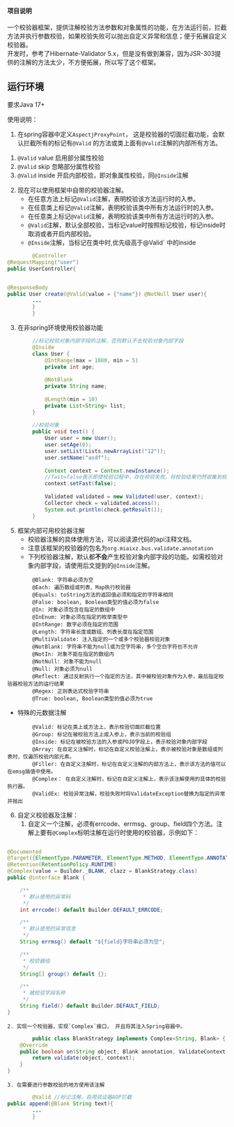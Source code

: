 #### 项目说明

一个校验器框架，提供注解校验方法参数和对象属性的功能，在方法运行前，拦截方法并执行参数校验，如果校验失败可以抛出自定义异常和信息；便于拓展自定义校验器。    
开发时，参考了Hibernate-Validator 5.x，但是没有做到兼容，因为JSR-303提供的注解的方法太少，不方便拓展，所以写了这个框架。

## 运行环境

要求Java 17+

使用说明：

1. 在spring容器中定义`AspectjProxyPoint`， 这是校验器的切面拦截功能，会默认拦截所有的标记有`@Valid`
   的方法或类上面有`@Valid`注解的内部所有方法。

1) `@Valid` value 启用部分属性校验
2) `@Valid` skip 忽略部分属性校验
3) `@Valid` inside 开启内部校验，即对象属性校验，同`@Inside`注解

2. 现在可以使用框架中自带的校验器注解。
    * 在任意方法上标记`@Valid`注解，表明校验该方法运行时的入参。
    * 在任意类上标记`@Valid`注解，表明校验该类中所有方法运行时的入参。
    * 在任意类上标记`@Valid`注解，表明校验该类中所有方法运行时的入参。
    * `@Valid`注解，默认全部校验，当标记value时按照标记校验，标记inside时取消或者开启内部校验。
    * `@Inside`注解，当标记在类中时,优先级高于@Valid` 中的inside

```java
        @Controller
@RequestMapping("user")
public UserController{


@ResponseBody
public User create(@Valid(value = {"name"}) @NotNull User user){
        ...
        }
        }
```

3. 在非spring环境使用校验器功能

``` java
        //标记校验对象内部字段的注解，否则默认不去校验对象内部字段
        @Inside
        class User {
            @IntRange(max = 1880, min = 5)
            private int age;
        
            @NotBlank
            private String name;
        
            @Length(min = 10)
            private List<String> list;
        }
        
        //校验对象 
        public void test() {
            User user = new User();
            user.setAge(0);
            user.setList(Lists.newArrayList("12"));
            user.setName("asdf");
    
            Context context = Context.newInstance();
            //fast=false表示即使校验过程中，存在校验失败，将校验结果仍然收集到校验收集器中，而不是立即抛出异常.
            context.setFast(false);   
    
            Validated validated = new Validated(user, context);
            Collector check = validated.access();
            System.out.println(check.getResult());
        }
```

5. 框架内部可用校验器注解
    * 校验器注解的具体使用方法，可以阅读源代码的api注释文档。
    * 注意该框架的校验器的包名为`org.miaixz.bus.validate.annotation`
    * 下列校验器注解，默认都**不会**产生校验对象内部字段的功能。如需校验对象内部字段，请使用后文提到的`@Inside`注解。

```text
        @Blank: 字符串必须为空
        @Each: 遍历数组或列表、Map执行校验器
        @Equals: toString方法的返回值必须和指定的字符串相同
        @False: boolean, Boolean类型的值必须为false
        @In: 对象必须包含在指定的数组中
        @InEnum: 对象必须在指定的枚举类型中
        @IntRange: 数字必须在指定的范围
        @Length: 字符串长度或数组、列表长度在指定范围
        @MultiValidate: 注入指定的一个或多个校验器校验对象
        @NotBlank: 字符串不能为null或为空字符串，多个空白字符也不允许
        @NotIn: 对象不能在指定的数组内
        @NotNull: 对象不能为null
        @Null: 对象必须为null
        @Reflect: 通过反射执行一个指定的方法，其中被校验对象作为入参，最后指定校验器校验方法的运行结果
        @Regex: 正则表达式校验字符串
        @True: boolean, Boolean类型的值必须为true
```

* 特殊的元数据注解

```text
        @Valid: 标记在类上或方法上，表示校验切面拦截位置
        @Group: 标记在被校验方法上或入参上，表示当前的校验组
        @Inside: 标记在被校验方法的入参或POJO字段上，表示校验对象内部字段
        @Array: 在自定义注解时，标记在自定义校验注解上，表示被校验对象是数组或列表时，仅遍历校验内部元素。
        @Filler: 在自定义注解时，标记在自定义注解的内部方法上，表示该方法的值可以在emsg插值中使用。
        @Complex： 在自定义注解时，标记在自定义注解上，表示该注解使用的具体的校验执行器。
        @ValidEx: 校验异常注解，校验失败时将ValidateException替换为指定的异常并抛出
```

6. 自定义校验器及注解：
    1. 自定义一个注解，必须有errcode、errmsg、group、field四个方法。注解上要有`@Complex`标明注解在运行时使用的校验器，示例如下：

```java

@Documented
@Target({ElementType.PARAMETER, ElementType.METHOD, ElementType.ANNOTATION_TYPE, ElementType.FIELD})
@Retention(RetentionPolicy.RUNTIME)
@Complex(value = Builder._BLANK, clazz = BlankStrategy.class)
public @interface Blank {

    /**
     * 默认使用的异常码
     */
    int errcode() default Builder.DEFAULT_ERRCODE;

    /**
     * 默认使用的异常信息
     */
    String errmsg() default "${field}字符串必须为空";

    /**
     * 校验器组
     */
    String[] group() default {};

    /**
     * 被校验字段名称
     */
    String field() default Builder.DEFAULT_FIELD;
}
```

    2. 实现一个校验器，实现`Complex`接口， 并且将其注入Spring容器中。

```java
        public class BlankStrategy implements Complex<String, Blank> {
    @Override
    public boolean on(String object, Blank annotation, ValidateContext context) {
        return validate(object, context);
    }
}
```

    3. 在需要进行参数校验的地方使用该注解

```java
        @Valid //标记注解，启用验证器AOP拦截
public append(@Blank String text){
        ...
        }
```